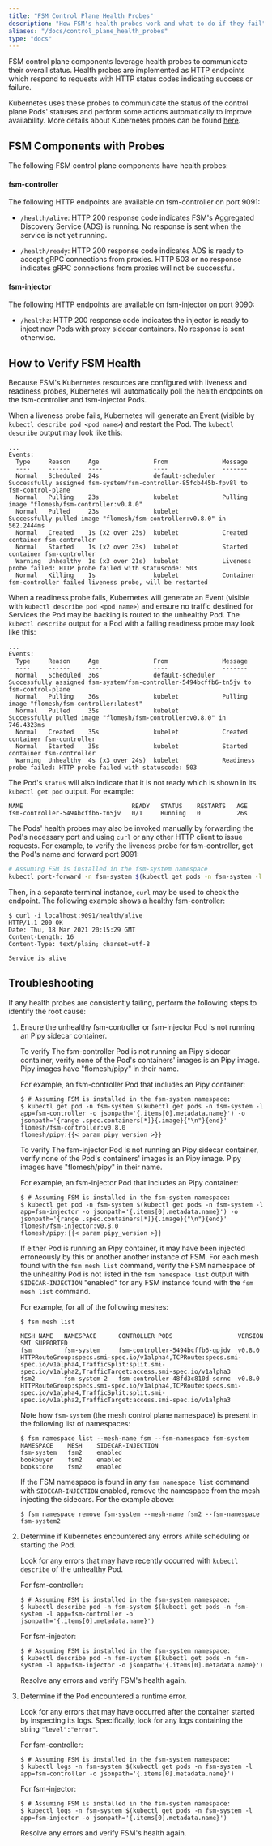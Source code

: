 ```yaml
---
title: "FSM Control Plane Health Probes"
description: "How FSM's health probes work and what to do if they fail"
aliases: "/docs/control_plane_health_probes"
type: "docs"
---
```


FSM control plane components leverage health probes to communicate their overall status. Health probes are implemented as HTTP endpoints which respond to requests with HTTP status codes indicating success or failure.

Kubernetes uses these probes to communicate the status of the control plane Pods' statuses and perform some actions automatically to improve availability. More details about Kubernetes probes can be found [here](https://kubernetes.io/docs/tasks/configure-pod-container/configure-liveness-readiness-startup-probes/).

## FSM Components with Probes

The following FSM control plane components have health probes:

#### fsm-controller

The following HTTP endpoints are available on fsm-controller on port 9091:

- `/health/alive`: HTTP 200 response code indicates FSM's Aggregated Discovery Service (ADS) is running. No response is sent when the service is not yet running.

- `/health/ready`: HTTP 200 response code indicates ADS is ready to accept gRPC connections from proxies. HTTP 503 or no response indicates gRPC connections from proxies will not be successful.

#### fsm-injector

The following HTTP endpoints are available on fsm-injector on port 9090:

- `/healthz`: HTTP 200 response code indicates the injector is ready to inject new Pods with proxy sidecar containers. No response is sent otherwise.

## How to Verify FSM Health

Because FSM's Kubernetes resources are configured with liveness and readiness probes, Kubernetes will automatically poll the health endpoints on the fsm-controller and fsm-injector Pods.

When a liveness probe fails, Kubernetes will generate an Event (visible by `kubectl describe pod <pod name>`) and restart the Pod. The `kubectl describe` output may look like this:

```console
...
Events:
  Type     Reason     Age               From               Message
  ----     ------     ----              ----               -------
  Normal   Scheduled  24s               default-scheduler  Successfully assigned fsm-system/fsm-controller-85fcb445b-fpv8l to fsm-control-plane
  Normal   Pulling    23s               kubelet            Pulling image "flomesh/fsm-controller:v0.8.0"
  Normal   Pulled     23s               kubelet            Successfully pulled image "flomesh/fsm-controller:v0.8.0" in 562.2444ms
  Normal   Created    1s (x2 over 23s)  kubelet            Created container fsm-controller
  Normal   Started    1s (x2 over 23s)  kubelet            Started container fsm-controller
  Warning  Unhealthy  1s (x3 over 21s)  kubelet            Liveness probe failed: HTTP probe failed with statuscode: 503
  Normal   Killing    1s                kubelet            Container fsm-controller failed liveness probe, will be restarted
```

When a readiness probe fails, Kubernetes will generate an Event (visible with `kubectl describe pod <pod name>`) and ensure no traffic destined for Services the Pod may be backing is routed to the unhealthy Pod. The `kubectl describe` output for a Pod with a failing readiness probe may look like this:

```console
...
Events:
  Type     Reason     Age               From               Message
  ----     ------     ----              ----               -------
  Normal   Scheduled  36s               default-scheduler  Successfully assigned fsm-system/fsm-controller-5494bcffb6-tn5jv to fsm-control-plane
  Normal   Pulling    36s               kubelet            Pulling image "flomesh/fsm-controller:latest"
  Normal   Pulled     35s               kubelet            Successfully pulled image "flomesh/fsm-controller:v0.8.0" in 746.4323ms
  Normal   Created    35s               kubelet            Created container fsm-controller
  Normal   Started    35s               kubelet            Started container fsm-controller
  Warning  Unhealthy  4s (x3 over 24s)  kubelet            Readiness probe failed: HTTP probe failed with statuscode: 503
```

The Pod's `status` will also indicate that it is not ready which is shown in its `kubectl get pod` output. For example:

```console
NAME                              READY   STATUS    RESTARTS   AGE
fsm-controller-5494bcffb6-tn5jv   0/1     Running   0          26s
```

The Pods' health probes may also be invoked manually by forwarding the Pod's necessary port and using `curl` or any other HTTP client to issue requests. For example, to verify the liveness probe for fsm-controller, get the Pod's name and forward port 9091:

```bash
# Assuming FSM is installed in the fsm-system namespace
kubectl port-forward -n fsm-system $(kubectl get pods -n fsm-system -l app=fsm-controller -o jsonpath='{.items[0].metadata.name}') 9091
```

Then, in a separate terminal instance, `curl` may be used to check the endpoint. The following example shows a healthy fsm-controller:

```console
$ curl -i localhost:9091/health/alive
HTTP/1.1 200 OK
Date: Thu, 18 Mar 2021 20:15:29 GMT
Content-Length: 16
Content-Type: text/plain; charset=utf-8

Service is alive
```

## Troubleshooting

If any health probes are consistently failing, perform the following steps to identify the root cause:

1. Ensure the unhealthy fsm-controller or fsm-injector Pod is not running an Pipy sidecar container.

    To verify The fsm-controller Pod is not running an Pipy sidecar container, verify none of the Pod's containers' images is an Pipy image. Pipy images have "flomesh/pipy" in their name.

    For example, an fsm-controller Pod that includes an Pipy container:
    ```console
    $ # Assuming FSM is installed in the fsm-system namespace:
    $ kubectl get pod -n fsm-system $(kubectl get pods -n fsm-system -l app=fsm-controller -o jsonpath='{.items[0].metadata.name}') -o jsonpath='{range .spec.containers[*]}{.image}{"\n"}{end}'
    flomesh/fsm-controller:v0.8.0
    flomesh/pipy:{{< param pipy_version >}}
    ```

    To verify The fsm-injector Pod is not running an Pipy sidecar container, verify none of the Pod's containers' images is an Pipy image. Pipy images have "flomesh/pipy" in their name.

    For example, an fsm-injector Pod that includes an Pipy container:
    ```console
    $ # Assuming FSM is installed in the fsm-system namespace:
    $ kubectl get pod -n fsm-system $(kubectl get pods -n fsm-system -l app=fsm-injector -o jsonpath='{.items[0].metadata.name}') -o jsonpath='{range .spec.containers[*]}{.image}{"\n"}{end}'
    flomesh/fsm-injector:v0.8.0
    flomesh/pipy:{{< param pipy_version >}}
    ```

    If either Pod is running an Pipy container, it may have been injected erroneously by this or another another instance of FSM. For each mesh found with the `fsm mesh list` command, verify the FSM namespace of the unhealthy Pod is not listed in the `fsm namespace list` output with `SIDECAR-INJECTION` "enabled" for any FSM instance found with the `fsm mesh list` command.

    For example, for all of the following meshes:

    ```console
    $ fsm mesh list

    MESH NAME   NAMESPACE      CONTROLLER PODS                  VERSION     SMI SUPPORTED
    fsm         fsm-system     fsm-controller-5494bcffb6-qpjdv  v0.8.0      HTTPRouteGroup:specs.smi-spec.io/v1alpha4,TCPRoute:specs.smi-spec.io/v1alpha4,TrafficSplit:split.smi-spec.io/v1alpha2,TrafficTarget:access.smi-spec.io/v1alpha3
    fsm2        fsm-system-2   fsm-controller-48fd3c810d-sornc  v0.8.0      HTTPRouteGroup:specs.smi-spec.io/v1alpha4,TCPRoute:specs.smi-spec.io/v1alpha4,TrafficSplit:split.smi-spec.io/v1alpha2,TrafficTarget:access.smi-spec.io/v1alpha3
    ```

    Note how `fsm-system` (the mesh control plane namespace) is present in the following list of namespaces:

    ```console
    $ fsm namespace list --mesh-name fsm --fsm-namespace fsm-system
    NAMESPACE    MESH    SIDECAR-INJECTION
    fsm-system   fsm2    enabled
    bookbuyer    fsm2    enabled
    bookstore    fsm2    enabled
    ```

    If the FSM namespace is found in any `fsm namespace list` command with `SIDECAR-INJECTION` enabled, remove the namespace from the mesh injecting the sidecars. For the example above:

    ```console
    $ fsm namespace remove fsm-system --mesh-name fsm2 --fsm-namespace fsm-system2
    ```

1. Determine if Kubernetes encountered any errors while scheduling or starting the Pod.

    Look for any errors that may have recently occurred with `kubectl describe` of the unhealthy Pod.

    For fsm-controller:

    ```console
    $ # Assuming FSM is installed in the fsm-system namespace:
    $ kubectl describe pod -n fsm-system $(kubectl get pods -n fsm-system -l app=fsm-controller -o jsonpath='{.items[0].metadata.name}')
    ```

    For fsm-injector:

    ```console
    $ # Assuming FSM is installed in the fsm-system namespace:
    $ kubectl describe pod -n fsm-system $(kubectl get pods -n fsm-system -l app=fsm-injector -o jsonpath='{.items[0].metadata.name}')
    ```

    Resolve any errors and verify FSM's health again.

1. Determine if the Pod encountered a runtime error.

    Look for any errors that may have occurred after the container started by inspecting its logs. Specifically, look for any logs containing the string `"level":"error"`.

    For fsm-controller:

    ```console
    $ # Assuming FSM is installed in the fsm-system namespace:
    $ kubectl logs -n fsm-system $(kubectl get pods -n fsm-system -l app=fsm-controller -o jsonpath='{.items[0].metadata.name}')
    ```

    For fsm-injector:

    ```console
    $ # Assuming FSM is installed in the fsm-system namespace:
    $ kubectl logs -n fsm-system $(kubectl get pods -n fsm-system -l app=fsm-injector -o jsonpath='{.items[0].metadata.name}')
    ```

    Resolve any errors and verify FSM's health again.
